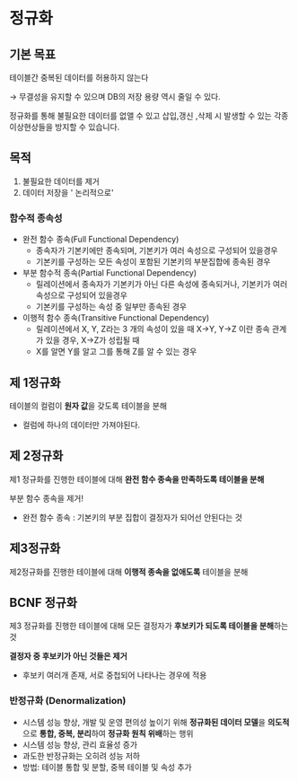 # 정규화

## 기본 목표

테이블간 중복된 데이터를 허용하지 않는다

→ 무결성을 유지할 수 있으며 DB의 저장 용량 역시 줄일 수 있다.

정규화를 통해 불필요한 데이터를 없앨 수 있고 삽입,갱신 ,삭제 시 발생할 수 있는 각종 이상현상들을 방지할 수 있습니다.

## 목적

1. 불필요한 데이터를 제거
2. 데이터 저장을 ' 논리적으로'

### 함수적 종속성

- 완전 함수 종속(Full Functional Dependency)
    - 종속자가 기본키에만 종속되며, 기본키가 여러 속성으로 구성되어 있을경우
    - 기본키를 구성하는 모든 속성이 포함된 기본키의 부분집합에 종속된 경우
- 부분 함수적 종속(Partial Functional Dependency)
    - 릴레이션에서 종속자가 기본키가 아닌 다른 속성에 종속되거나, 기본키가 여러 속성으로 구성되어 있을경우
    - 기본키를 구성하는 속성 중 일부만 종속된 경우
- 이행적 함수 종속(Transitive Functional Dependency)
    - 릴레이션에서 X, Y, Z라는 3 개의 속성이 있을 때 X→Y, Y→Z 이란 종속 관계가 있을 경우, X→Z가 성립될 때
    - X를 알면 Y를 알고 그를 통해 Z를 알 수 있는 경우

## 제 1정규화

테이블의 컬럼이 **원자 값**을 갖도록 테이블을 분해

- 컬럼에 하나의 데이터만 가져야된다.

## 제 2정규화

제1 정규화를 진행한 테이블에 대해 **완전 함수 종속을 만족하도록 테이블을 분해**

부분 함수 종속을 제거!

- 완전 함수 종속 : 기본키의 부분 집합이 결정자가 되어선 안된다는 것

## 제3정규화

제2정규화를 진행한 테이블에 대해 **이행적 종속을 없애도록** 테이블을 분해

## BCNF 정규화

제3 정규화를 진행한 테이블에 대해 모든 결정자가 **후보키가 되도록 테이블을 분해**하는 것

**결정자 중 후보키가 아닌 것들은 제거**

- 후보키 여러개 존재, 서로 중첩되어 나타나는 경우에 적용

### 반정규화 (Denormalization)

- 시스템 성능 향상, 개발 및 운영 편의성 높이기 위해 **정규화된 데이터 모델**을 **의도적**으로 **통합, 중복, 분리**하여 **정규화 원칙 위배**하는 행위
- 시스템 성능 향상, 관리 효율성 증가
- 과도한 반정규화는 오히려 성능 저하
- 방법: 테이블 통합 및 분할, 중복 테이블 및 속성 추가